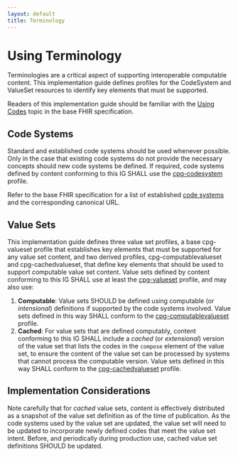 ```yaml
---
layout: default
title: Terminology
---
```


# Using Terminology

Terminologies are a critical aspect of supporting interoperable computable content. This implementation guide defines profiles for the CodeSystem and ValueSet resources to identify key elements that must be supported. 

Readers of this implementation guide should be familiar with the [Using Codes](http://hl7.org/fhir/R4/terminologies.html) topic in the base FHIR specification.

## Code Systems

Standard and established code systems should be used whenever possible. Only in the case that existing code systems do not provide the necessary concepts should new code systems be defined. If required, code systems defined by content conforming to this IG SHALL use the [cpg-codesystem](StructureDefinition-cpg-codesystem.html) profile.

Refer to the base FHIR specification for a list of established [code systems](http://hl7.org/fhir/R4/terminologies-systems.html) and the corresponding canonical URL.

## Value Sets

This implementation guide defines three value set profiles, a base cpg-valueset profile that establishes key elements that must be supported for any value set content, and two derived profiles, cpg-computablevalueset and cpg-cachedvalueset, that define key elements that should be used to support computable value set content. Value sets defined by content conforming to this IG SHALL use at least the [cpg-valueset](StructureDefinition-cpg-valueset.html) profile, and may also use:

1. **Computable**: Value sets SHOULD be defined using computable (or _intensional_) definitions if supported by the code systems involved. Value sets defined in this way SHALL conform to the [cpg-computablevalueset](StructureDefinition-cpg-computablevalueset.html) profile.
2. **Cached**: For value sets that are defined computably, content conforming to this IG SHALL include a _cached_ (or _extensional_) version of the value set that lists the codes in the `compose` element of the value set, to ensure the content of the value set can be processed by systems that cannot process the computable version. Value sets defined in this way SHALL conform to the [cpg-cachedvalueset](StructureDefinition-cpg-cachedvalueset.html) profile.

## Implementation Considerations

Note carefully that for _cached_ value sets, content is effectively distributed as a snapshot of the value set definition as of the time of publication. As the code systems used by the value set are updated, the value set will need to be updated to incorporate newly defined codes that meet the value set intent. Before, and periodically during production use, cached value set definitions SHOULD be updated.